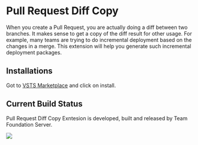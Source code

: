 # Pull Request Diff Copy

When you create a Pull Request, you are actually doing a diff between two branches. It makes sense to get a copy of the diff result for other usage. For example, many teams are trying to do incremental deployment based on the changes in a merge. This extension will help you generate such incremental deployment packages.

## Installations

Got to [VSTS Marketplace](https://marketplace.visualstudio.com/items?itemName=lean-soft.pull-request-diff-copy) and click on install.

## Current Build Status

Pull Request Diff Copy Exntesion is developed, built and released by Team Foundation Server.

![](https://tfs.devopshub.cn/leansoft/_apis/public/build/definitions/38012f6e-2233-4cda-9362-a1d55869272d/72/badge)
